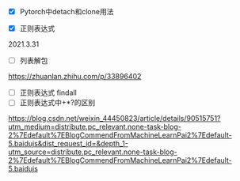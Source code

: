 

- [x] Pytorch中detach和clone用法
- [x] 正则表达式



2021.3.31

- [ ] 列表解包

https://zhuanlan.zhihu.com/p/33896402

- [ ] 正则表达式 findall
- [ ] 正则表达式中+\*?的区别

https://blog.csdn.net/weixin_44450823/article/details/90515751?utm_medium=distribute.pc_relevant.none-task-blog-2%7Edefault%7EBlogCommendFromMachineLearnPai2%7Edefault-5.baidujs&dist_request_id=&depth_1-utm_source=distribute.pc_relevant.none-task-blog-2%7Edefault%7EBlogCommendFromMachineLearnPai2%7Edefault-5.baidujs

